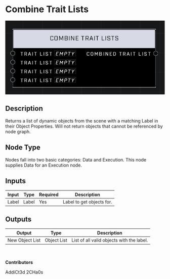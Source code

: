 # Combine Trait Lists
![](../../../.gitbook/assets/combine-trait-lists.png)

## Description
Returns a list of dynamic objects from the scene with a matching Label in their Object Properties. Will not return objects that cannot be referenced by node graph.

## Node Type
Nodes fall into two basic categories: Data and Execution. This node supplies Data for an Execution node.

## Inputs
| Input | Type | Required | Description |
|------------------|------------------|----------|--------------------------------------------------------------|
| Label | Label | Yes | Label to get objects for. |

## Outputs
| Output | Type | Description |
|------------------|------------------|--------------------------------------------------------------|
| New Object List | Object List | List of all valid objects with the label. |

\
\
**Contributors**

AddiCt3d 2CHa0s